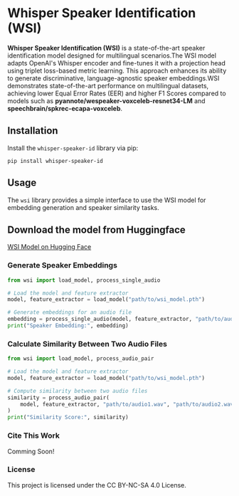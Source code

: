 # Whisper Speaker Identification (WSI)

**Whisper Speaker Identification (WSI)** is a state-of-the-art speaker identification model designed for multilingual scenarios.The WSI model adapts OpenAI's Whisper encoder and fine-tunes it with a projection head using triplet loss-based metric learning. This approach enhances its ability to generate discriminative, language-agnostic speaker embeddings.WSI demonstrates state-of-the-art performance on multilingual datasets, achieving lower Equal Error Rates (EER) and higher F1 Scores compared to models such as **pyannote/wespeaker-voxceleb-resnet34-LM** and **speechbrain/spkrec-ecapa-voxceleb**.

## Installation

Install the `whisper-speaker-id` library via pip:

```
pip install whisper-speaker-id 
```

## Usage

The `wsi` library provides a simple interface to use the WSI model for embedding generation and speaker similarity tasks. 

## Download the model from Huggingface

[WSI Model on Hugging Face](https://huggingface.co/emon-j/WSI)

### Generate Speaker Embeddings  

```python
from wsi import load_model, process_single_audio

# Load the model and feature extractor
model, feature_extractor = load_model("path/to/wsi_model.pth")

# Generate embeddings for an audio file
embedding = process_single_audio(model, feature_extractor, "path/to/audio.wav")
print("Speaker Embedding:", embedding)
```

### Calculate Similarity Between Two Audio Files

```python
from wsi import load_model, process_audio_pair

# Load the model and feature extractor
model, feature_extractor = load_model("path/to/wsi_model.pth")

# Compute similarity between two audio files
similarity = process_audio_pair(
    model, feature_extractor, "path/to/audio1.wav", "path/to/audio2.wav"
)
print("Similarity Score:", similarity)
```

### Cite This Work

Comming Soon!

### License

This project is licensed under the CC BY-NC-SA 4.0 License.
